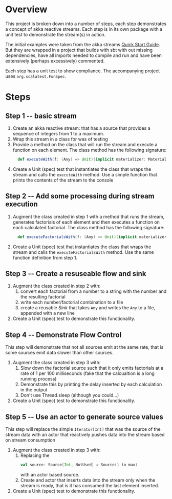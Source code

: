 # Overview
This project is broken down into a number of steps, each step demonstrates a concept of akka reactive streams.  Each step is in its own package with a unit test to demonstrate the stream(s) in action.

The initial examples were taken from the akka streams [Quick Start Guide](http://doc.akka.io/docs/akka/2.5.3/scala/stream/stream-quickstart.html).  But they are wrapped in a project that builds with sbt with out missing dependencies, have all imports needed to compile and run and have been extensively (perhaps excessively) commented. 

Each step has a unit test to show compliance.  The accompanying project uses `org.scalatest.FunSpec`.

# Steps
## Step 1 -- basic stream
1. Create an akka reactive stream: that has a source that provides a sequence of integers from 1 to a maximum.
1. Wrap this stream in a class for was of testing
1. Provide a method on the class that will run the stream and execute a function on each element.  The class method has the following signature: 
   ```scala
     def executeWith(f: (Any) => Unit)(implicit materializer: Materializer):Future[Done]
   ```
1. Create a Unit (spec) test that instantiates the class that wraps the stream and calls the `executeWith` method.  Use a simple function that prints the contents of the stream to the console

## Step 2 -- Add some processing during stream execution 
1. Augment the class created in step 1 with a method that runs the stream, generates factorials of each element and then executes a function on each calculated factorial.  The class method has the following signature:
   ```scala
     def executeFactorialsWith(f: (Any) => Unit)(implicit materializer: Materializer): Future[Done]
   ```
1. Create a Unit (spec) test that instantiates the class that wraps the stream and calls the `executeFactorialsWith` method.  Use the same function definition from step 1.

## Step 3 -- Create a resuseable flow and sink
1. Augment the class created in step 2 with:
   1. convert each factorial from a number to a string with the number and the resulting factorial
   2. write each number/factorial combination to a file
   3. create a reusable *Sink* that takes `Any` and writes the `Any` to a file, appended with a new line
1. Create a Unit (spec) test to demonstrate this functionality.  

## Step 4 -- Demonstrate Flow Control
This step will demonstrate that not all sources emit at the same rate, that is some sources emit data slower than other sources.
1. Augment the class created in step 3 with:
   1. Slow down the factorial source such that it only emits factorials at a rate of 1 per 100 milliseconds (fake that the calcualtion is a long running process)
   1. Demonstrate this by printing the delay inserted by each calculation in the output
   1. Don't use Thread.sleep (although you could...)
1. Create a Unit (spec) test to demonstrate this functionality.  

## Step 5 -- Use an actor to generate source values
This step will replace the simple `Iterator[Int]` that was the source of the stream data with an actor that reactively pushes data into the stream based on stream consumption
1. Augment the class created in step 3 with:
   1. Replacing the 
         ```scala
         val source: Source[Int, NotUsed] = Source(1 to max)
         ```
      with an actor based source.
   1. Create and actor that inserts data into the stream only when the stream is ready, that is it has consumed the last element inserted.
1. Create a Unit (spec) test to demonstrate this functionality.  
